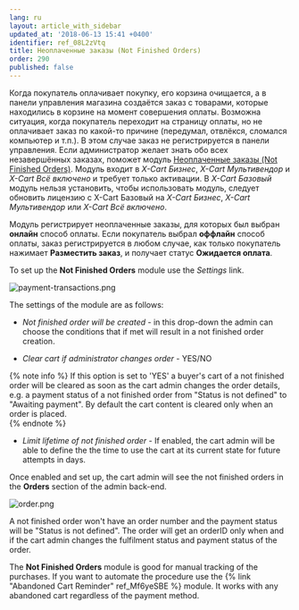 ```yaml
---
lang: ru
layout: article_with_sidebar
updated_at: '2018-06-13 15:41 +0400'
identifier: ref_08L2zVtq
title: Неоплаченные заказы (Not Finished Orders)
order: 290
published: false
---
```

Когда покупатель оплачивает покупку, его корзина очищается, а в панели управления магазина создаётся заказ с товарами, которые находились в корзине на момент совершения оплаты. Возможна ситуация, когда покупатель переходит на страницу оплаты, но не оплачивает заказ по какой-то причине (передумал, отвлёкся, сломался компьютер и т.п.). В этом случае заказ не регистрируется в панели управления. Если администратор желает знать обо всех незавершённых заказах, поможет модуль [Неоплаченные заказы (Not Finished Orders)](https://market.x-cart.com/addons/not-finished-orders.html "Неоплаченные заказы (Not Finished Orders)"). Модуль входит в _X-Cart Бизнес_, _X-Cart Мультивендор_ и _X-Cart Всё включено_ и требует только активации. В _X-Cart Базовый_ модуль нельзя установить, чтобы использовать модуль, следует обновить лицензию с X-Cart Базовый на _X-Cart Бизнес_, _X-Cart Мультивендор_ или _X-Cart Всё включено_.

Модуль регистрирует неоплаченные заказы, для которых был выбран **онлайн** способ оплаты. Если покупатель выбрал **оффлайн** способ оплаты, заказ регистрируется в любом случае, как только покупатель нажимает **Разместить заказ**, и получает статус **Ожидается оплата**. 

To set up the **Not Finished Orders** module use the _Settings_ link.

![payment-transactions.png]({{site.baseurl}}/attachments/ref_5TMbPwNQ/payment-transactions.png)

The settings of the module are as follows:

* _Not finished order will be created_  - in this drop-down the admin can choose the conditions that if met will result in a not finished order creation.

* _Clear cart if administrator changes order_ - YES/NO

{% note info %}
If this option is set to 'YES' a buyer's cart of a not finished order will be cleared as soon as the cart admin changes the order details, e.g. a payment status of a not finished order from "Status is not defined" to "Awaiting payment". By default the cart content is cleared only when an order is placed.  
{% endnote %}

* _Limit lifetime of not finished order_ - If enabled, the cart admin will be able to define the the time to use the cart at its current state for future attempts in days. 

Once enabled and set up, the cart admin will see the not finished orders in the **Orders** section of the admin back-end.

![order.png]({{site.baseurl}}/attachments/ref_5TMbPwNQ/order.png)

A not finished order won't have an order number and the payment status will be "Status is not defined". The order will get an orderID only when and if the cart admin changes the fulfilment status and payment status of the order.

The **Not Finished Orders** module is good for manual tracking of the purchases. If you want to automate the procedure use the {% link "Abandoned Cart Reminder" ref_Mf6yeSBE %} module. It works with any abandoned cart regardless of the payment method.
